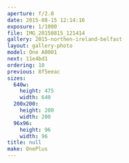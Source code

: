 ```yaml
---
aperture: f/2.0
date: 2015-08-15 12:14:16
exposure: 1/1000
file: IMG_20150815_121414
gallery: 2015-northen-ireland-belfast
layout: gallery-photo
model: One A0001
next: 11e4bd1
ordering: 10
previous: 8f5eeac
sizes:
  640w:
    height: 475
    width: 640
  200x200:
    height: 200
    width: 200
  96x96:
    height: 96
    width: 96
title: null
make: OnePlus
---
```


